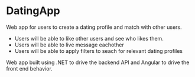 # DatingApp
Web app for users to create a dating profile and match with other users. 
- Users will be able to like other users and see who likes them. 
- Users will be able to live message eachother
- Users will be able to apply filters to seach for relevant dating profiles

Web app built using .NET to drive the backend API and Angular to drive the front end behavior.
